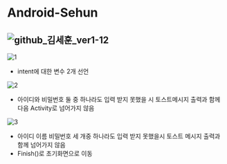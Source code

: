 # Android-Sehun


![github_김세훈_ver1-12](https://user-images.githubusercontent.com/70698151/135753916-daa72844-16b1-4049-8d2f-b25719f79e12.png)
--------------------------------------------------
![1](https://user-images.githubusercontent.com/81347125/136698716-d7e0eeb5-4b92-4d2f-a4dd-b33dec99fcfb.PNG)

* intent에 대한 변수 2개 선언


![2](https://user-images.githubusercontent.com/81347125/136698743-2fb4301a-1761-4b12-996a-fadab46ec377.PNG)

* 아이디와 비밀번호 둘 중 하나라도 입력 받지 못했을 시 토스트메시지 출력과 함께 다음 Activity로 넘어가지 않음


![3](https://user-images.githubusercontent.com/81347125/136698745-47fd6691-bac4-4905-b8b5-ec1f067a570b.PNG)

* 아이디 이름 비밀번호 세 개중 하나라도 입력 받지 못했을시 토스트 메시지 출력과 함께 넘어가지 않음
* Finish()로 초기화면으로 이동
